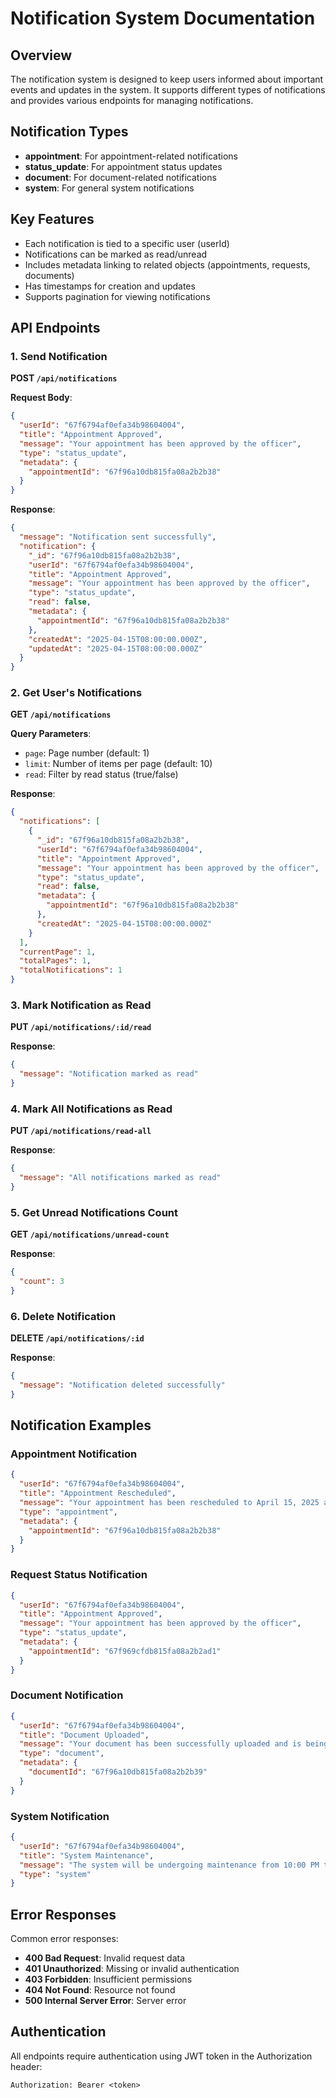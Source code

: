 # Notification System Documentation

## Overview

The notification system is designed to keep users informed about important events and updates in the system. It supports different types of notifications and provides various endpoints for managing notifications.

## Notification Types

- **appointment**: For appointment-related notifications
- **status_update**: For appointment status updates
- **document**: For document-related notifications
- **system**: For general system notifications

## Key Features

- Each notification is tied to a specific user (userId)
- Notifications can be marked as read/unread
- Includes metadata linking to related objects (appointments, requests, documents)
- Has timestamps for creation and updates
- Supports pagination for viewing notifications

## API Endpoints

### 1. Send Notification

**POST `/api/notifications`**

**Request Body**:

```json
{
  "userId": "67f6794af0efa34b98604004",
  "title": "Appointment Approved",
  "message": "Your appointment has been approved by the officer",
  "type": "status_update",
  "metadata": {
    "appointmentId": "67f96a10db815fa08a2b2b38"
  }
}
```

**Response**:

```json
{
  "message": "Notification sent successfully",
  "notification": {
    "_id": "67f96a10db815fa08a2b2b38",
    "userId": "67f6794af0efa34b98604004",
    "title": "Appointment Approved",
    "message": "Your appointment has been approved by the officer",
    "type": "status_update",
    "read": false,
    "metadata": {
      "appointmentId": "67f96a10db815fa08a2b2b38"
    },
    "createdAt": "2025-04-15T08:00:00.000Z",
    "updatedAt": "2025-04-15T08:00:00.000Z"
  }
}
```

### 2. Get User's Notifications

**GET `/api/notifications`**

**Query Parameters**:

- `page`: Page number (default: 1)
- `limit`: Number of items per page (default: 10)
- `read`: Filter by read status (true/false)

**Response**:

```json
{
  "notifications": [
    {
      "_id": "67f96a10db815fa08a2b2b38",
      "userId": "67f6794af0efa34b98604004",
      "title": "Appointment Approved",
      "message": "Your appointment has been approved by the officer",
      "type": "status_update",
      "read": false,
      "metadata": {
        "appointmentId": "67f96a10db815fa08a2b2b38"
      },
      "createdAt": "2025-04-15T08:00:00.000Z"
    }
  ],
  "currentPage": 1,
  "totalPages": 1,
  "totalNotifications": 1
}
```

### 3. Mark Notification as Read

**PUT `/api/notifications/:id/read`**

**Response**:

```json
{
  "message": "Notification marked as read"
}
```

### 4. Mark All Notifications as Read

**PUT `/api/notifications/read-all`**

**Response**:

```json
{
  "message": "All notifications marked as read"
}
```

### 5. Get Unread Notifications Count

**GET `/api/notifications/unread-count`**

**Response**:

```json
{
  "count": 3
}
```

### 6. Delete Notification

**DELETE `/api/notifications/:id`**

**Response**:

```json
{
  "message": "Notification deleted successfully"
}
```

## Notification Examples

### Appointment Notification

```json
{
  "userId": "67f6794af0efa34b98604004",
  "title": "Appointment Rescheduled",
  "message": "Your appointment has been rescheduled to April 15, 2025 at 10:00 AM",
  "type": "appointment",
  "metadata": {
    "appointmentId": "67f96a10db815fa08a2b2b38"
  }
}
```

### Request Status Notification

```json
{
  "userId": "67f6794af0efa34b98604004",
  "title": "Appointment Approved",
  "message": "Your appointment has been approved by the officer",
  "type": "status_update",
  "metadata": {
    "appointmentId": "67f969cfdb815fa08a2b2ad1"
  }
}
```

### Document Notification

```json
{
  "userId": "67f6794af0efa34b98604004",
  "title": "Document Uploaded",
  "message": "Your document has been successfully uploaded and is being processed",
  "type": "document",
  "metadata": {
    "documentId": "67f96a10db815fa08a2b2b39"
  }
}
```

### System Notification

```json
{
  "userId": "67f6794af0efa34b98604004",
  "title": "System Maintenance",
  "message": "The system will be undergoing maintenance from 10:00 PM to 12:00 AM",
  "type": "system"
}
```

## Error Responses

Common error responses:

- **400 Bad Request**: Invalid request data
- **401 Unauthorized**: Missing or invalid authentication
- **403 Forbidden**: Insufficient permissions
- **404 Not Found**: Resource not found
- **500 Internal Server Error**: Server error

## Authentication

All endpoints require authentication using JWT token in the Authorization header:

```
Authorization: Bearer <token>
```
